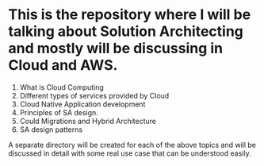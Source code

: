 # This is the repository where I will be talking about Solution Architecting and mostly will be discussing in Cloud and AWS. 


1) What is Cloud Computing
2) Different types of services provided by Cloud
3) Cloud Native Application development
4) Principles of SA design.
5) Could Migrations and Hybrid Architecture
6) SA design patterns

A separate directory will be created for each of the above topics and will be discussed in detail with some real use case that can be understood easily.
